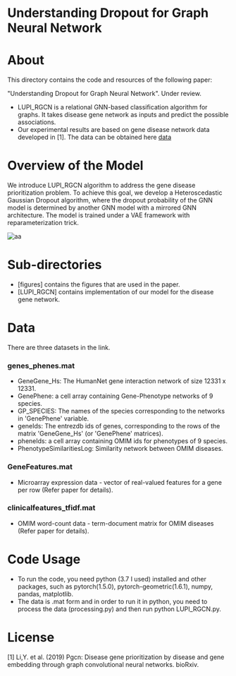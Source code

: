 # Understanding Dropout for Graph Neural Network

About
====

This directory contains the code and resources of the following paper:

"Understanding Dropout for Graph Neural Network". Under review.

- LUPI_RGCN is a relational GNN-based classification algorithm for graphs. It takes disease gene network as inputs and predict the possible associations.  
- Our experimental results are based on gene disease network data developed in [1]. The data can be obtained here [data](https://drive.google.com/drive/folders/1y5ZSxHq6psjfVE2OreyjJQ7xsZlIq4kL?usp=sharing)

Overview of the Model
====
We introduce LUPI_RGCN algorithm to address the gene disease prioritization problem. To achieve this goal, we develop a Heteroscedastic Gaussian Dropout algorithm, where the dropout probability of the GNN model is determined by another GNN model with a mirrored GNN architecture. The model is trained under a VAE framework with reparameterization trick. 

![aa](https://github.com/juanshu30/GNNDropout/blob/main/Figure/dropout_schemes2.pdf")

Sub-directories
====
- [figures] contains the figures that are used in the paper.
- [LUPI_RGCN] contains implementation of our model for the disease gene network.

Data
====
There are three datasets in the link. 

### genes_phenes.mat

- GeneGene_Hs: The HumanNet gene interaction network of size 12331 x 12331.
- GenePhene: a cell array containing Gene-Phenotype networks of 9 species.
- GP_SPECIES: The names of the species corresponding to the networks in 'GenePhene' variable.
- geneIds: The entrezdb ids of genes, corresponding to the rows of the matrix 'GeneGene_Hs' (or 'GenePhene' matrices).
- pheneIds: a cell array containing OMIM ids for phenotypes of 9 species.
- PhenotypeSimilaritiesLog: Similarity network between OMIM diseases.

### GeneFeatures.mat
- Microarray expression data - vector of real-valued features for a gene per row (Refer paper for details).

### clinicalfeatures_tfidf.mat
- OMIM word-count data - term-document matrix for OMIM diseases (Refer paper for details).

Code Usage
====
- To run the code, you need python (3.7 I used) installed and other packages, such as pytorch(1.5.0), pytorch-geometric(1.6.1), numpy, pandas, matplotlib. 
- The data is .mat form and in order to run it in python, you need to process the data (processing.py) and then run python LUPI_RGCN.py.

License
====
[1] Li,Y. et al. (2019) Pgcn: Disease gene prioritization by disease and gene embedding through graph convolutional neural networks. bioRxiv.
